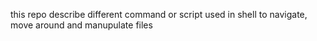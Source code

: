 this repo describe different command or script used in shell to navigate, move around and manupulate files
